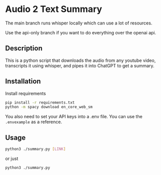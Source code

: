 # Audio 2 Text Summary
The main branch runs whisper locally which can use a lot of resources.

Use the api-only branch if you want to do everything over the openai api.

## Description
This is a python script that downloads the audio from any youtube video, transcripts it using whisper, and pipes it into ChatGPT to get a summary.

## Installation
Install requirements
```bash
pip install -r requirements.txt
python -m spacy download en_core_web_sm
```
You also need to set your API keys into a .env file. You can use the `.envexample` as a reference. 

## Usage
```bash
python3 ./summary.py [LINK]
```
or just
```bash
python3 ./summary.py
```